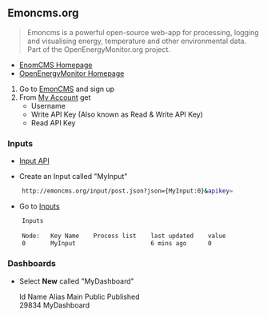 ## Emoncms.org

> Emoncms is a powerful open-source web-app for processing, logging and visualising energy, temperature and other environmental data. Part of the OpenEnergyMonitor.org project.

- [EnomCMS Homepage](http://www.emoncms.org/)
- [OpenEnergyMonitor Homepage](OpenEnergyMonitor.org)

1. Go to [EmonCMS](http://emoncms.org) and sign up
2. From [My Account](http://emoncms.org/user/view) get
   - Username
   - Write API Key (Also known as Read & Write API Key)
   - Read API Key


### Inputs

- [Input API](http://emoncms.org/input/api)

- Create an Input called "MyInput"

```sh
    http://emoncms.org/input/post.json?json={MyInput:0}&apikey=
```

- Go to [Inputs](http://emoncms.org/input/view)

```sh
    Inputs
    
    Node:	Key	Name	Process list	last updated	value
    0	    MyInput		                6 mins ago	    0			
```

### Dashboards

- Select __New__ called "MyDashboard"


    Id	    Name	      Alias	Main	Public	Published					
    29834	MyDashboard									